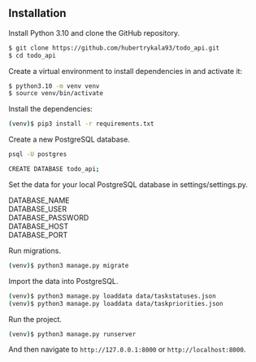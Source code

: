 ## Installation

Install Python 3.10 and clone the GitHub repository.

```bash
$ git clone https://github.com/hubertrykala93/todo_api.git
$ cd todo_api
```

Create a virtual environment to install dependencies in and activate it:

```bash
$ python3.10 -m venv venv
$ source venv/bin/activate
```

Install the dependencies:

```bash
(venv)$ pip3 install -r requirements.txt
```

Create a new PostgreSQL database.

```bash
psql -U postgres
```

```bash
CREATE DATABASE todo_api;
```

Set the data for your local PostgreSQL database in settings/settings.py.

DATABASE_NAME</br>
DATABASE_USER</br>
DATABASE_PASSWORD</br>
DATABASE_HOST</br>
DATABASE_PORT

Run migrations.

```bash
(venv)$ python3 manage.py migrate
```

Import the data into PostgreSQL.

```bash
(venv)$ python3 manage.py loaddata data/taskstatuses.json
(venv)$ python3 manage.py loaddata data/taskpriorities.json
```

Run the project.

```bash
(venv)$ python3 manage.py runserver
```

And then navigate to ```http://127.0.0.1:8000``` or ```http://localhost:8000```.
